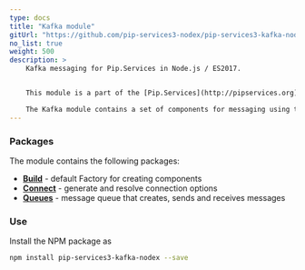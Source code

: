```yaml
---
type: docs
title: "Kafka module"
gitUrl: "https://github.com/pip-services3-nodex/pip-services3-kafka-nodex"
no_list: true
weight: 500
description: > 
    Kafka messaging for Pip.Services in Node.js / ES2017.  


    This module is a part of the [Pip.Services](http://pipservices.org) polyglot microservices toolkit.  

    The Kafka module contains a set of components for messaging using the Kafka protocol. Contains the implementation of the components for working with messages: KafkaMessageQueue, KafkaConnectionResolver.
---
```


### Packages

The module contains the following packages:
- [**Build**](build) - default Factory for creating components
- [**Connect**](connect) - generate and resolve connection options
- [**Queues**](queues) - message queue that creates, sends and receives messages


### Use

Install the NPM package as
```bash
npm install pip-services3-kafka-nodex --save
```
